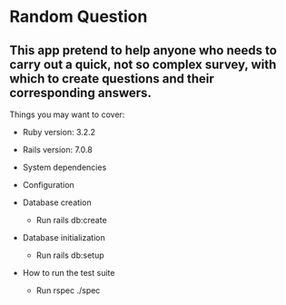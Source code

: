 # Random Question

## This app pretend to help anyone who needs to carry out a quick, not so complex survey, with which to create questions and their corresponding answers.

Things you may want to cover:

* Ruby version: 3.2.2

* Rails version: 7.0.8

* System dependencies

* Configuration

* Database creation
  * Run rails db:create

* Database initialization
  * Run rails db:setup

* How to run the test suite
  * Run rspec ./spec
